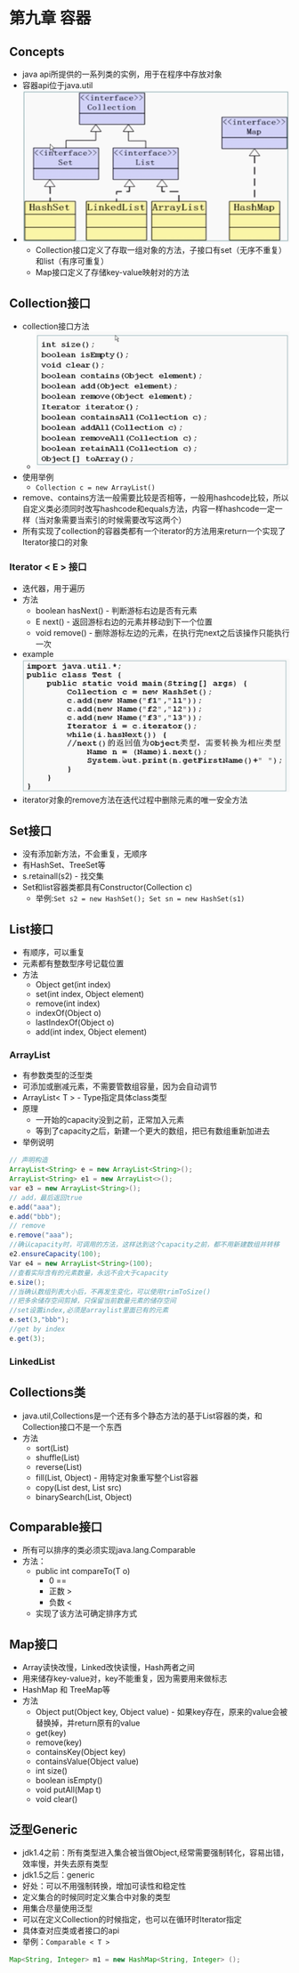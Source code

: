 # 第九章 容器

## Concepts
* java api所提供的一系列类的实例，用于在程序中存放对象
* 容器api位于java.util
* ![](./picture/collection_api.png)
  * Collection接口定义了存取一组对象的方法，子接口有set（无序不重复）和list（有序可重复）
  * Map接口定义了存储key-value映射对的方法

## Collection接口
* collection接口方法
  * ![](./picture/collection_methods.png)
* 使用举例
  * `Collection c = new ArrayList()`
* remove、contains方法一般需要比较是否相等，一般用hashcode比较，所以自定义类必须同时改写hashcode和equals方法，内容一样hashcode一定一样（当对象需要当索引的时候需要改写这两个）
* 所有实现了collection的容器类都有一个iterator的方法用来return一个实现了Iterator接口的对象

### Iterator < E > 接口
* 迭代器，用于遍历
* 方法
  * boolean hasNext() - 判断游标右边是否有元素
  * E next() - 返回游标右边的元素并移动到下一个位置
  * void remove() - 删除游标左边的元素，在执行完next之后该操作只能执行一次
* example
![](./picture/iterator_example.png)
* iterator对象的remove方法在迭代过程中删除元素的唯一安全方法

## Set接口
* 没有添加新方法，不会重复，无顺序
* 有HashSet、TreeSet等
* s.retainall(s2) - 找交集
* Set和list容器类都具有Constructor(Collection c)
  * 举例:`Set s2 = new HashSet(); Set sn = new HashSet(s1)`

## List接口
* 有顺序，可以重复
* 元素都有整数型序号记载位置
* 方法
  * Object get(int index)
  * set(int index, Object element)
  * remove(int index)
  * indexOf(Object o)
  * lastIndexOf(Object o)
  * add(int index, Object element)

### ArrayList

* 有参数类型的泛型类
* 可添加或删减元素，不需要管数组容量，因为会自动调节
* ArrayList< T > - Type指定具体class类型
* 原理
  * 一开始的capacity没到之前，正常加入元素
  * 等到了capacity之后，新建一个更大的数组，把已有数组重新加进去
* 举例说明
```java
// 声明构造
ArrayList<String> e = new ArrayList<String>();
ArrayList<String> e1 = new ArrayList<>();
var e3 = new ArrayList<String>();
// add，最后返回true
e.add("aaa");
e.add("bbb");
// remove
e.remove("aaa");
//确认capacity时，可调用的方法，这样达到这个capacity之前，都不用新建数组并转移
e2.ensureCapacity(100);
Var e4 = new ArrayList<String>(100);
//查看实际含有的元素数量，永远不会大于capacity
e.size();
//当确认数组列表大小后，不再发生变化，可以使用trimToSize()
//把多余储存空间剪掉，只保留当前数量元素的储存空间
//set设置index,必须是arraylist里面已有的元素
e.set(3,"bbb");
//get by index
e.get(3);
```

### LinkedList

## Collections类

* java.util,Collections是一个还有多个静态方法的基于List容器的类，和Collection接口不是一个东西
* 方法
  * sort(List)
  * shuffle(List)
  * reverse(List)
  * fill(List, Object) - 用特定对象重写整个List容器
  * copy(List dest, List src)
  * binarySearch(List, Object)

## Comparable接口
* 所有可以排序的类必须实现java.lang.Comparable
* 方法：
  * public int compareTo(T o)
    * 0 ==
    * 正数 >
    * 负数 <
  * 实现了该方法可确定排序方式

## Map接口
* Array读快改慢，Linked改快读慢，Hash两者之间
* 用来储存key-value对，key不能重复，因为需要用来做标志
* HashMap 和 TreeMap等
* 方法
  * Object put(Object key, Object value) - 如果key存在，原来的value会被替换掉，并return原有的value
  * get(key)
  * remove(key)
  * containsKey(Object key)
  * containsValue(Object value)
  * int size()
  * boolean isEmpty()
  * void putAll(Map t)
  * void clear()

## 泛型Generic

* jdk1.4之前：所有类型进入集合被当做Object,经常需要强制转化，容易出错，效率慢，并失去原有类型
* jdk1.5之后：generic
* 好处：可以不用强制转换，增加可读性和稳定性
* 定义集合的时候同时定义集合中对象的类型
* 用集合尽量使用泛型
* 可以在定义Collection的时候指定，也可以在循环时Iterator指定
* 具体查对应类或者接口的api
* 举例：`Comparable < T >`
```java
Map<String, Integer> m1 = new HashMap<String, Integer> ();
```



